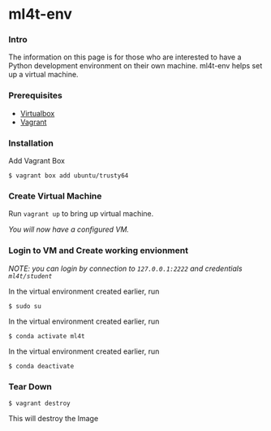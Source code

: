 # ml4t-env

### Intro

The information on this page is for those who are interested to have a Python development environment on their own machine. ml4t-env helps set up a virtual machine.

### Prerequisites
* [Virtualbox](https://www.virtualbox.org/)
* [Vagrant](https://www.vagrantup.com/)

### Installation
Add Vagrant Box
```
$ vagrant box add ubuntu/trusty64
```
### Create Virtual Machine
Run `vagrant up` to bring up virtual machine.

_You will now have a configured VM._

### Login to VM and Create working envionment
_NOTE: you can login by connection to `127.0.0.1:2222` and credentials `ml4t/student`_

In the virtual environment created earlier, run
```
$ sudo su
```
In the virtual environment created earlier, run
```
$ conda activate ml4t
```
In the virtual environment created earlier, run
```
$ conda deactivate
```

### Tear Down
```
$ vagrant destroy
```
This will destroy the Image